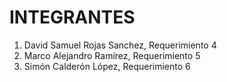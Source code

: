 # INTEGRANTES

1. David Samuel Rojas Sanchez, Requerimiento 4
2. Marco Alejandro Ramírez, Requerimiento 5
3. Simón Calderón López, Requerimiento 6
